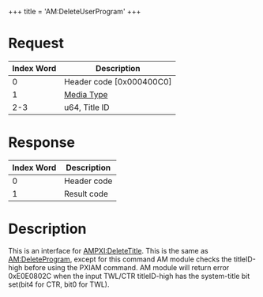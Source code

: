 +++
title = 'AM:DeleteUserProgram'
+++

# Request

| Index Word | Description                                            |
|------------|--------------------------------------------------------|
| 0          | Header code \[0x000400C0\]                             |
| 1          | [Media Type](Filesystem_services#mediatype "wikilink") |
| 2-3        | u64, Title ID                                          |

# Response

| Index Word | Description |
|------------|-------------|
| 0          | Header code |
| 1          | Result code |

# Description

This is an interface for
[AMPXI:DeleteTitle](AMPXI:DeleteTitle "wikilink"). This is the same as
[AM:DeleteProgram](AM:DeleteProgram "wikilink"), except for this command
AM module checks the titleID-high before using the PXIAM command. AM
module will return error 0xE0E0802C when the input TWL/CTR titleID-high
has the system-title bit set(bit4 for CTR, bit0 for TWL).
